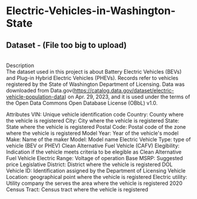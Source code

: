 # Electric-Vehicles-in-Washington-State

## Dataset - (File too big to upload)
<br>Description
<br>The dataset used in this project is about Battery Electric Vehicles (BEVs) and Plug-in Hybrid Electric Vehicles (PHEVs). Records refer to vehicles registered by the State of Washington Department of Licensing. Data was downloaded from Data.gov(https://catalog.data.gov/dataset/electric-vehicle-population-data) on Apr. 29, 2023, and it is used under the terms of the Open Data Commons Open Database License (OBbL) v1.0.

Attributes
VIN: Unique vehicle identification code
Country: County where the vehicle is registered
City: City where the vehicle is registered
State: State where the vehicle is registered
Postal Code: Postal code of the zone where the vehicle is registered
Model Year: Year of the vehicle's model
Make: Name of the maker
Model: Model name
Electric Vehicle Type: type of vehicle (BEV or PHEV)
Clean Alternative Fuel Vehicle (CAFV) Elegibility: Indication if the vehicle meets criteria to be elegible as Clean Alternative Fuel Vehicle
Electric Range: Voltage of operation
Base MSRP: Suggested price
Legislative District: District where the vehicle is registered
DOL Vehicle ID: Identification assigned by the Department of Licensing
Vehicle Location: geographical point where the vehicle is registered
Electric utility: Utility company the serves the area where the vehicle is registered
2020 Census Tract: Census tract where the vehicle is registered

